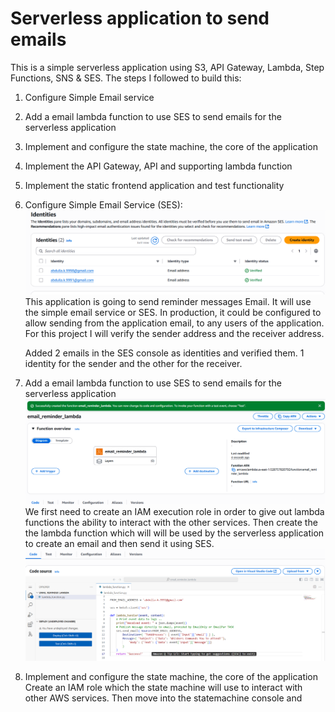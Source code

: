 # Serverless application to send emails
This is a simple serverless application using S3, API Gateway, Lambda, Step Functions, SNS & SES.
The steps I followed to build this:
1) Configure Simple Email service
2) Add a email lambda function to use SES to send emails for the serverless application
3) Implement and configure the state machine, the core of the application
4) Implement the API Gateway, API and supporting lambda function
5) Implement the static frontend application and test functionality

1) Configure Simple Email Service (SES):
   ![Creating identities](https://github.com/Abdullakhan110100100/PetCuddleOTron/blob/main/images%202/added%20emails%20as%20verified%20identities.png)
   This application is going to send reminder messages Email. It will use the simple email service or SES. In production, it could be configured to allow sending from the application email, to any users of the       application. For this project I will verify the sender address and the receiver address.

   Added 2 emails in the SES console as identities and verified them. 1 identity for the sender and the other for the receiver.

2) Add a email lambda function to use SES to send emails for the serverless application
    ![Create lambda function](https://github.com/Abdullakhan110100100/PetCuddleOTron/blob/main/images%202/email%20reminder%20lambda.png)
   We first need to create an IAM execution role in order to give out lambda functions the ability to interact with the other services. Then create the the lambda function which will will be used by the serverless application to create an email and then send it using SES.
   ![Create lambda function](https://github.com/Abdullakhan110100100/PetCuddleOTron/blob/main/images%202/email%20reminder%20lambda%20code.png)

3) Implement and configure the state machine, the core of the application
Create an IAM role which the state machine will use to interact with other AWS services. Then move into the statemachine console and 
